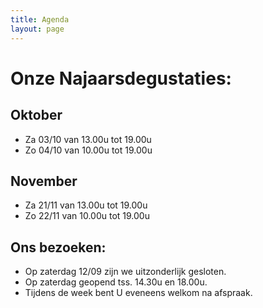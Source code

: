 ```yaml
---
title: Agenda 
layout: page
---
```

Onze Najaarsdegustaties:
========================
Oktober
-------
* Za 03/10 van 13.00u tot 19.00u
* Zo 04/10 van 10.00u tot 19.00u

November
--------
* Za 21/11 van 13.00u tot 19.00u
* Zo 22/11 van 10.00u tot 19.00u


Ons bezoeken:
-------------
* Op zaterdag 12/09 zijn we uitzonderlijk gesloten.
* Op zaterdag geopend tss. 14.30u en 18.00u.
* Tijdens de week bent U eveneens welkom na afspraak.











